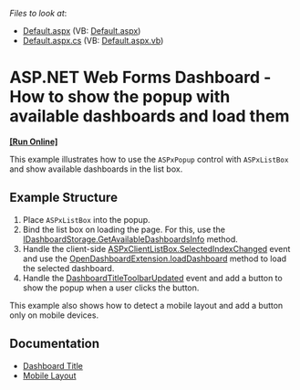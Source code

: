 *Files to look at*:

* [Default.aspx](./CS/WebApp/Default.aspx) (VB: [Default.aspx](./VB/WebApp/Default.aspx))
* [Default.aspx.cs](./CS/WebApp/Default.aspx.cs) (VB: [Default.aspx.vb](./VB/WebApp/Default.aspx.vb))

# ASP.NET Web Forms Dashboard - How to show the popup with available dashboards and load them
<!-- run online -->
**[[Run Online]](https://codecentral.devexpress.com/145132759/)**
<!-- run online end -->

This example illustrates how to use the `ASPxPopup` control with `ASPxListBox` and show available dashboards in the list box.

## Example Structure

1. Place `ASPxListBox` into the popup. 
1. Bind the list box on loading the page. For this, use the [IDashboardStorage.GetAvailableDashboardsInfo](https://docs.devexpress.com/Dashboard/DevExpress.DashboardWeb.IDashboardStorage.GetAvailableDashboardsInfo) method.
1. Handle the client-side [ASPxClientListBox.SelectedIndexChanged](https://docs.devexpress.com/AspNet/js-ASPxClientListBox.SelectedIndexChanged) event and use the [OpenDashboardExtension.loadDashboard](https://docs.devexpress.com/Dashboard/js-DevExpress.Dashboard.Designer.OpenDashboardExtension#js_devexpress_dashboard_designer_opendashboardextension_loaddashboard_dashboardid_) method to load the selected dashboard.
1. Handle the [DashboardTitleToolbarUpdated](https://docs.devexpress.com/Dashboard/DevExpress.DashboardWeb.Scripts.ASPxClientDashboard.DashboardTitleToolbarUpdated) event and add a button to show the popup when a user clicks the button.

This example also shows how to detect a mobile layout and add a button only on mobile devices.

## Documentation

- [Dashboard Title](https://docs.devexpress.com/Dashboard/117383/web-dashboard/ui-elements-and-customization/ui-elements/dashboard-title)
- [Mobile Layout](https://docs.devexpress.com/Dashboard/119662/web-dashboard/ui-elements-and-customization/mobile-layout)
